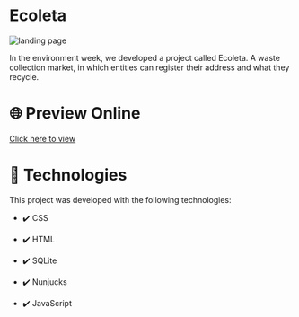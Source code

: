# Ecoleta

<a><img src="https://i.ibb.co/vLF0FF4/ecoleta.png" alt="landing page"></a>

In the environment week, we developed a project called Ecoleta. A waste collection market, in which entities can register their address and what they recycle.

# 🌐 Preview Online

<a href="https://ecoleta-website.herokuapp.com/" target="_blank">Click here to view</a>

# 🚀 Technologies

This project was developed with the following technologies:

- ✔️ CSS

- ✔️ HTML

- ✔️ SQLite

- ✔️ Nunjucks

- ✔️ JavaScript
